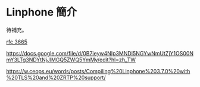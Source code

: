 # Linphone 簡介


待補充。


[rfc 3665](http://www.rfc-base.org/txt/rfc-3665.txt)

https://docs.google.com/file/d/0B7ieyw4NIp3MNDI5NGYwNmUtZjY1OS00NmY3LTg3NDYtNjJlMGQ5ZWQ5YmMy/edit?hl=zh_TW

https://w.ceops.eu/words/posts/Compiling%20Linphone%203.7.0%20with%20TLS%20and%20ZRTP%20support/
